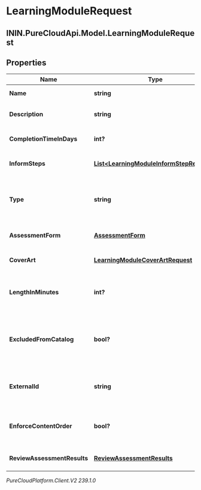 # LearningModuleRequest

## ININ.PureCloudApi.Model.LearningModuleRequest

## Properties

|Name | Type | Description | Notes|
|------------ | ------------- | ------------- | -------------|
| **Name** | **string** | The name of learning module | |
| **Description** | **string** | The description of learning module | [optional] |
| **CompletionTimeInDays** | **int?** | The completion time of learning module in days | |
| **InformSteps** | [**List&lt;LearningModuleInformStepRequest&gt;**](LearningModuleInformStepRequest) | The list of inform steps in a learning module | [optional] |
| **Type** | **string** | The type for the learning module. Informational, AssessedContent and Assessment are deprecated | [optional] |
| **AssessmentForm** | [**AssessmentForm**](AssessmentForm) | The assessment form for learning module | [optional] |
| **CoverArt** | [**LearningModuleCoverArtRequest**](LearningModuleCoverArtRequest) | The cover art for the learning module | [optional] |
| **LengthInMinutes** | **int?** | The recommended time in minutes to complete the module | [optional] |
| **ExcludedFromCatalog** | **bool?** | If true, learning module is excluded when retrieving modules for manual assignment | [optional] |
| **ExternalId** | **string** | The external ID of the learning module. Maximum length: 50 characters. | [optional] |
| **EnforceContentOrder** | **bool?** | If true, learning module content should be viewed one by one in order | [optional] |
| **ReviewAssessmentResults** | [**ReviewAssessmentResults**](ReviewAssessmentResults) | Allows to view Assessment results in detail | [optional] |



_PureCloudPlatform.Client.V2 239.1.0_
